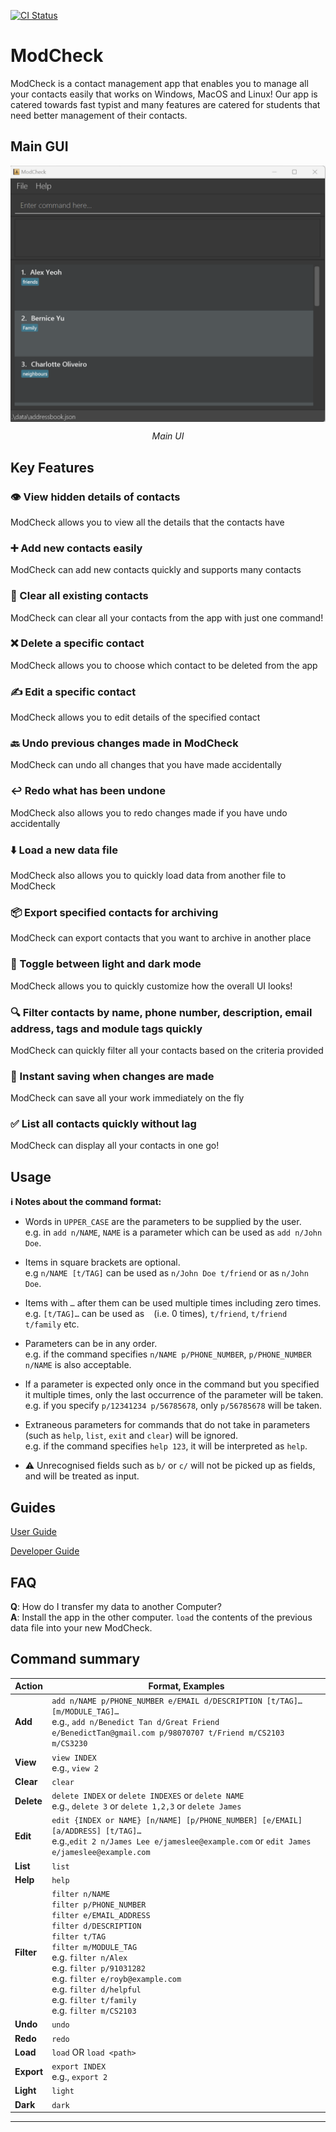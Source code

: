 [![CI Status](https://github.com/AY2223S2-CS2103-F10-3/tp/actions/workflows/gradle.yml/badge.svg)](https://github.com/AY2223S2-CS2103-F10-3/tp/actions/workflows/gradle.yml)



# ModCheck
ModCheck is a contact management app that enables you to manage all your contacts easily that works on Windows, MacOS and Linux!
Our app is catered towards fast typist and many features are catered for students that need better management of their contacts.

## Main GUI
<p align="center">
<img src="https://raw.githubusercontent.com/AY2223S2-CS2103-F10-3/tp/master/docs/images/Ui.png" align="center" height=auto width="600">
</p>
<p align="center">
<em>Main UI</em>
</p>

## Key Features

### 👁️ View hidden details of contacts 

ModCheck allows you to view all the details that the contacts have

### ➕ Add new contacts easily

ModCheck can add new contacts quickly and supports many contacts

### 🧹 Clear all existing contacts 

ModCheck can clear all your contacts from the app with just one command!

### ❌ Delete a specific contact

ModCheck allows you to choose which contact to be deleted from the app

### ✍️ Edit a specific contact

ModCheck allows you to edit details of the specified contact

### 🔙 Undo previous changes made in ModCheck

ModCheck can undo all changes that you have made accidentally

### ↩️ Redo what has been undone 

ModCheck also allows you to redo changes made if you have undo accidentally

### ⬇️ Load a new data file 

ModCheck also allows you to quickly load data from another file to ModCheck

### 📦 Export specified contacts for archiving 

ModCheck can export contacts that you want to archive in another place

### 🔦 Toggle between light and dark mode

ModCheck allows you to quickly customize how the overall UI looks!

### 🔍 Filter contacts by name, phone number, description, email address, tags and module tags quickly

ModCheck can quickly filter all your contacts based on the criteria provided

### 💾 Instant saving when changes are made

ModCheck can save all your work immediately on the fly

### ✅ List all contacts quickly without lag

ModCheck can display all your contacts in one go!

## Usage

<div markdown="block" class="alert alert-info">

**:information_source: Notes about the command format:**<br>

* Words in `UPPER_CASE` are the parameters to be supplied by the user.<br>
  e.g. in `add n/NAME`, `NAME` is a parameter which can be used as `add n/John Doe`.

* Items in square brackets are optional.<br>
  e.g `n/NAME [t/TAG]` can be used as `n/John Doe t/friend` or as `n/John Doe`.

* Items with `…`​ after them can be used multiple times including zero times.<br>
  e.g. `[t/TAG]…​` can be used as ` ` (i.e. 0 times), `t/friend`, `t/friend t/family` etc.

* Parameters can be in any order.<br>
  e.g. if the command specifies `n/NAME p/PHONE_NUMBER`, `p/PHONE_NUMBER n/NAME` is also acceptable.

* If a parameter is expected only once in the command but you specified it multiple times, only the last occurrence of the parameter will be taken.<br>
  e.g. if you specify `p/12341234 p/56785678`, only `p/56785678` will be taken.

* Extraneous parameters for commands that do not take in parameters (such as `help`, `list`, `exit` and `clear`) will be ignored.<br>
  e.g. if the command specifies `help 123`, it will be interpreted as `help`.
  
* :warning: Unrecognised fields such as `b/` or `c/` will not be picked up as fields, and will be treated as input.

</div>

## Guides

[User Guide](https://ay2223s2-cs2103-f10-3.github.io/tp/UserGuide.html)

[Developer Guide](https://ay2223s2-cs2103-f10-3.github.io/tp/DeveloperGuide.html)

## FAQ

**Q**: How do I transfer my data to another Computer?<br>
**A**: Install the app in the other computer. `load` the contents of the previous data file into your new ModCheck.

## Command summary

| Action     | Format, Examples                                                                                                                                                                                                                                                                                                                             |
|------------|----------------------------------------------------------------------------------------------------------------------------------------------------------------------------------------------------------------------------------------------------------------------------------------------------------------------------------------------|
| **Add**    | `add n/NAME p/PHONE_NUMBER e/EMAIL d/DESCRIPTION [t/TAG]…​ [m/MODULE_TAG]…​ ` <br> e.g., `add n/Benedict Tan d/Great Friend e/BenedictTan@gmail.com p/98070707 t/Friend m/CS2103 m/CS3230 `                                                                                                                                                  |
| **View**   | `view INDEX`<br> e.g., `view 2`                                                                                                                                                                                                                                                                                                              |
| **Clear**  | `clear`                                                                                                                                                                                                                                                                                                                                      |
| **Delete** | `delete INDEX` or `delete INDEXES` or `delete NAME` <br> e.g., `delete 3` or `delete 1,2,3` or `delete James`                                                                                                                                                                                                                                |
| **Edit**   | `edit {INDEX or NAME} [n/NAME] [p/PHONE_NUMBER] [e/EMAIL] [a/ADDRESS] [t/TAG]…​`<br> e.g.,`edit 2 n/James Lee e/jameslee@example.com` or `edit James e/jameslee@example.com`                                                                                                                                                                 |                                                                                                                                                                                                                       |
| **List**   | `list`                                                                                                                                                                                                                                                                                                                                       |
| **Help**   | `help`                                                                                                                                                                                                                                                                                                                                       |
| **Filter** | `filter n/NAME` <br> `filter p/PHONE_NUMBER`<br> `filter e/EMAIL_ADDRESS` <br> `filter d/DESCRIPTION` <br> `filter t/TAG` <br> `filter m/MODULE_TAG` <br> e.g. `filter n/Alex` <br> e.g. `filter p/91031282` <br> e.g. `filter e/royb@example.com` <br> e.g. `filter d/helpful` <br> e.g. `filter t/family` <br> e.g. `filter m/CS2103` <br> |
| **Undo**   | `undo`                                                                                                                                                                                                                                                                                                                                       |
| **Redo**   | `redo`                                                                                                                                                                                                                                                                                                                                       |
| **Load**   | `load` OR `load <path>`                                                                                                                                                                                                                                                                                                                      |
| **Export** | `export INDEX`<br> e.g., `export 2`<br/>                                                                                                                                                                                                                                                                                                     |
| **Light**  | `light`                                                                                                                                                                                                                                                                                                                                      |
| **Dark**   | `dark`                                                                                                                                                                                                                                                                                                                                       |

---
